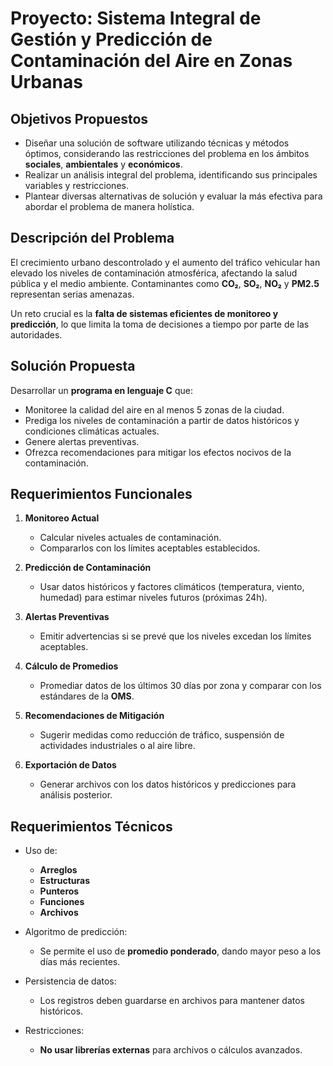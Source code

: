 # Proyecto: Sistema Integral de Gestión y Predicción de Contaminación del Aire en Zonas Urbanas

## Objetivos Propuestos

- Diseñar una solución de software utilizando técnicas y métodos óptimos, considerando las restricciones del problema en los ámbitos **sociales**, **ambientales** y **económicos**.
- Realizar un análisis integral del problema, identificando sus principales variables y restricciones.
- Plantear diversas alternativas de solución y evaluar la más efectiva para abordar el problema de manera holística.

## Descripción del Problema

El crecimiento urbano descontrolado y el aumento del tráfico vehicular han elevado los niveles de contaminación atmosférica, afectando la salud pública y el medio ambiente. Contaminantes como **CO₂**, **SO₂**, **NO₂** y **PM2.5** representan serias amenazas.

Un reto crucial es la **falta de sistemas eficientes de monitoreo y predicción**, lo que limita la toma de decisiones a tiempo por parte de las autoridades.

## Solución Propuesta

Desarrollar un **programa en lenguaje C** que:

- Monitoree la calidad del aire en al menos 5 zonas de la ciudad.
- Prediga los niveles de contaminación a partir de datos históricos y condiciones climáticas actuales.
- Genere alertas preventivas.
- Ofrezca recomendaciones para mitigar los efectos nocivos de la contaminación.

## Requerimientos Funcionales

1. **Monitoreo Actual**
   - Calcular niveles actuales de contaminación.
   - Compararlos con los límites aceptables establecidos.

2. **Predicción de Contaminación**
   - Usar datos históricos y factores climáticos (temperatura, viento, humedad) para estimar niveles futuros (próximas 24h).

3. **Alertas Preventivas**
   - Emitir advertencias si se prevé que los niveles excedan los límites aceptables.

4. **Cálculo de Promedios**
   - Promediar datos de los últimos 30 días por zona y comparar con los estándares de la **OMS**.

5. **Recomendaciones de Mitigación**
   - Sugerir medidas como reducción de tráfico, suspensión de actividades industriales o al aire libre.

6. **Exportación de Datos**
   - Generar archivos con los datos históricos y predicciones para análisis posterior.

## Requerimientos Técnicos

- Uso de:
  - **Arreglos**
  - **Estructuras**
  - **Punteros**
  - **Funciones**
  - **Archivos**
  
- Algoritmo de predicción:
  - Se permite el uso de **promedio ponderado**, dando mayor peso a los días más recientes.

- Persistencia de datos:
  - Los registros deben guardarse en archivos para mantener datos históricos.

- Restricciones:
  - **No usar librerías externas** para archivos o cálculos avanzados.

